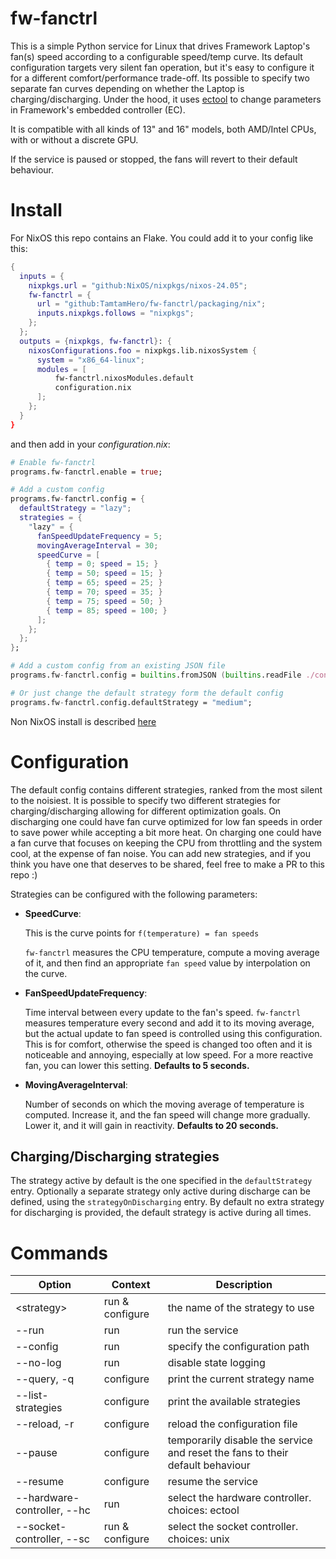 # fw-fanctrl

This is a simple Python service for Linux that drives Framework Laptop's fan(s) speed according to a configurable speed/temp curve.
Its default configuration targets very silent fan operation, but it's easy to configure it for a different comfort/performance trade-off.
Its possible to specify two separate fan curves depending on whether the Laptop is charging/discharging.
Under the hood, it uses [ectool](https://gitlab.howett.net/DHowett/ectool) to change parameters in Framework's embedded controller (EC).

It is compatible with all kinds of 13" and 16" models, both AMD/Intel CPUs, with or without a discrete GPU.

If the service is paused or stopped, the fans will revert to their default behaviour.

# Install
For NixOS this repo contains an Flake. You could add it to your config like this:

```nix
{
  inputs = {
    nixpkgs.url = "github:NixOS/nixpkgs/nixos-24.05";
    fw-fanctrl = {
      url = "github:TamtamHero/fw-fanctrl/packaging/nix";
      inputs.nixpkgs.follows = "nixpkgs";
    };
  };
  outputs = {nixpkgs, fw-fanctrl}: {
    nixosConfigurations.foo = nixpkgs.lib.nixosSystem {
      system = "x86_64-linux";
      modules = [
          fw-fanctrl.nixosModules.default
          configuration.nix
      ];
    };
  }
}
```
and then add in your *configuration.nix*:
```nix
# Enable fw-fanctrl
programs.fw-fanctrl.enable = true;

# Add a custom config
programs.fw-fanctrl.config = {
  defaultStrategy = "lazy";
  strategies = {
    "lazy" = {
      fanSpeedUpdateFrequency = 5;
      movingAverageInterval = 30;
      speedCurve = [
        { temp = 0; speed = 15; }
        { temp = 50; speed = 15; }
        { temp = 65; speed = 25; }
        { temp = 70; speed = 35; }
        { temp = 75; speed = 50; }
        { temp = 85; speed = 100; }
      ];
    };
  };
};

# Add a custom config from an existing JSON file
programs.fw-fanctrl.config = builtins.fromJSON (builtins.readFile ./config.json)

# Or just change the default strategy form the default config
programs.fw-fanctrl.config.defaultStrategy = "medium";
```

Non NixOS install is described [here](https://github.com/TamtamHero/fw-fanctrl/blob/main/README.md#Install)


# Configuration

The default config contains different strategies, ranked from the most silent to the noisiest. It is possible to specify two different strategies for charging/discharging allowing for different optimization goals.
On discharging one could have fan curve optimized for low fan speeds in order to save power while accepting a bit more heat. 
On charging one could have a fan curve that focuses on keeping the CPU from throttling and the system cool, at the expense of fan noise.
You can add new strategies, and if you think you have one that deserves to be shared, feel free to make a PR to this repo :)

Strategies can be configured with the following parameters:

- **SpeedCurve**:

    This is the curve points for `f(temperature) = fan speeds`

    `fw-fanctrl` measures the CPU temperature, compute a moving average of it, and then find an appropriate `fan speed` value by interpolation on the curve.

- **FanSpeedUpdateFrequency**:

    Time interval between every update to the fan's speed. `fw-fanctrl` measures temperature every second and add it to its moving average, but the actual update to fan speed is controlled using this configuration. This is for comfort, otherwise the speed is changed too often and it is noticeable and annoying, especially at low speed.
    For a more reactive fan, you can lower this setting. **Defaults to 5 seconds.**

- **MovingAverageInterval**:

    Number of seconds on which the moving average of temperature is computed. Increase it, and the fan speed will change more gradually. Lower it, and it will gain in reactivity. **Defaults to 20 seconds.**

## Charging/Discharging strategies

The strategy active by default is the one specified in the `defaultStrategy` entry. Optionally a separate strategy only active during discharge can be defined, using the `strategyOnDischarging` entry. By default no extra strategy for discharging is provided, the default strategy is active during all times.

# Commands

| Option                      | Context         | Description                                                                   |
|-----------------------------|-----------------|-------------------------------------------------------------------------------|
| \<strategy>                 | run & configure | the name of the strategy to use                                               |
| --run                       | run             | run the service                                                               |
| --config                    | run             | specify the configuration path                                                |
| --no-log                    | run             | disable state logging                                                         |
| --query, -q                 | configure       | print the current strategy name                                               |
| --list-strategies           | configure       | print the available strategies                                                |
| --reload, -r                | configure       | reload the configuration file                                                 |
| --pause                     | configure       | temporarily disable the service and reset the fans to their default behaviour |
| --resume                    | configure       | resume the service                                                            |
| --hardware-controller, --hc | run             | select the hardware controller. choices: ectool                               |
| --socket-controller, --sc   | run & configure | select the socket controller. choices: unix                                   |
